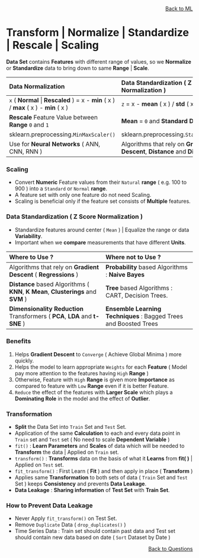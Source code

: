 <p align='right'><a align="right" href="https://github.com/KIRANKUMAR7296/Library/blob/main/Machine%20Learning/Machine%20Learning%20Models.md">Back to ML</a></p>

# Transform | Normalize | Standardize | Rescale | Scaling

**Data Set** contains **Features** with different range of values, so we **Normalize** or **Standardize** data to bring down to same **Range** | **Scale**.

Data Normalization | Data Standardization ( Z Score Normalization )
:--- | :---
`x` ( **Normal** \| **Rescaled** ) =  x - **min** ( x ) / **max** ( x ) - **min** ( x ) | `z` = x - **mean** ( x ) / **std** ( x )
**Rescale** Feature Value between **Range** `0` and `1` | **Mean** = `0` and **Standard Deviation** = `1`
sklearn.preprocessing.`MinMaxScaler()` | sklearn.preprocessing.`StandardScaler()`
Use for **Neural Networks** ( ANN, CNN, RNN ) | Algorithms that rely on **Gradient Descent**, **Distance** and **Dimensions**

### Scaling 
- Convert **Numeric** Feature values from their `Natural` **range** ( e.g. 100 to 900 ) into a `Standard` or `Normal` **range**.
- A feature set with only one feature do not need Scaling.
- Scaling is beneficial only if the feature set consists of **Multiple** features.

### Data Standardization ( Z Score Normalization )
- Standardize features around center ( `Mean` ) | Equalize the range or data **Variability**.
- Important when we **compare** measurements that have different **Units**.

Where to **Use** ? | Where **not** to **Use** ?
:--- | :---
Algorithms that rely on **Gradient Descent** ( **Regressions** ) | **Probability** based Algorithms : **Naive Bayes**
**Distance** based Algorithms ( **KNN**, **K Mean**, **Clusterings** and **SVM** ) | **Tree** based Algorithms : CART, Decision Trees.  
**Dimensionality Reduction** Transformers ( **PCA**, **LDA** and **t-SNE** ) | **Ensemble Learning Techniques** : Bagged Trees and Boosted Trees

### Benefits 
1. Helps **Gradient Descent** to `Converge` ( Achieve Global Minima ) more quickly.
2. Helps the model to learn appropriate `Weights` for each **Feature** ( Model pay more attention to the features having `High` **Range** )
3. Otherwise, Feature with `High` **Range** is given more **Importance** as compared to feature with `Low` **Range** even if it is better Feature.
4. `Reduce` the effect of the features with **Larger Scale** which plays a **Dominating Role** in the model and the effect of **Outlier**.

### Transformation

- **Split** the Data Set into `Train` Set and `Test` Set.
- Application of the same **Calculation** to each and every data point in `Train` set and `Test` set ( No need to scale **Dependent Variable** )
- `fit()` : **Learn Parameters** and **Scales** of data which will be needed to **Transform** the data | Applied on `Train` set.
- `transform()` : **Transforms** data on the basis of what it **Learns** from **fit( )** | Applied on `Test` set.
- `fit_transform()` : First Learn ( **Fit** ) and then apply in place ( **Transform** )
- Applies same **Transformation** to both sets of data ( `Train` Set and `Test` Set ) keeps **Consistency** and prevents **Data Leakage**.
- **Data Leakage** :  **Sharing information** of **Test Set** with **Train Set**.

### How to Prevent Data Leakage 
- Never Apply `fit_transform()` on Test Set.
- Remove `Duplicate` Data ( `drop_duplicates()` )
- Time Series Data : Train set should contain past data and Test set should contain new data based on date ( `Sort` Dataset by Date ) 

<p align='right'><a align="right" href="https://github.com/KIRANKUMAR7296/Library/blob/main/Interview.md">Back to Questions</a></p>
